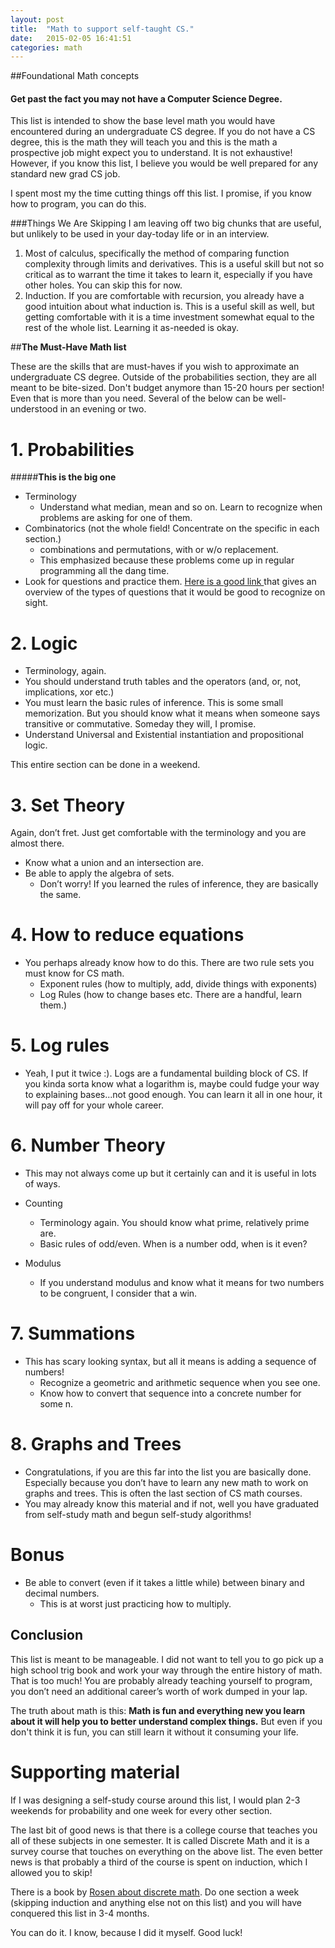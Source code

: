 ```yaml
---
layout: post
title:  "Math to support self-taught CS."
date:   2015-02-05 16:41:51
categories: math
---
```


##Foundational Math concepts

#### Get past the fact you may not have a Computer Science Degree.



This list is intended to show the base level math you would have encountered during an undergraduate CS degree. If you do not have a CS degree, this is the math they will teach you and this is the math a prospective job might expect you to understand. It is not exhaustive!
However, if you know this list, I believe you would be well prepared for any standard new grad CS job.

I spent most my the time cutting things off this list.
I promise, if you know how to program, you can do this.

###Things We Are Skipping
I am leaving off two big chunks that are useful, but unlikely to be used in your day-today life or in an interview.

1. Most of calculus, specifically the method of comparing function complexity through limits and derivatives. This is a useful skill but not so critical as to warrant the time it takes to learn it, especially if you have other holes. You can skip this for now.
2. Induction. If you are comfortable with recursion, you already have a good intuition about what induction is. This is a useful skill as well, but getting comfortable with it is a time investment somewhat equal to the rest of the whole list. Learning it as-needed is okay.


##__The Must-Have Math list__

These are the skills that are must-haves if you wish to approximate an undergraduate CS degree.
Outside of the probabilities section, they are all meant to be bite-sized. Don't budget anymore than 15-20 hours per section!
Even that is more than you need. Several of the below can be well-understood in an evening or two.

**1. Probabilities**
===============

#####__This is the big one__

* Terminology
    * Understand what median, mean and so on. Learn to recognize when problems are asking for one of them.
* Combinatorics (not the whole field! Concentrate on the specific in each section.)
    * combinations and permutations, with or w/o replacement.
    * This emphasized because these problems come up in regular programming all the dang time.
*  Look for questions and practice them. [Here is a good link ](http://www.mathsisfun.com/combinatorics/combinations-permutations.html) that gives an overview of the types of questions that
it would be good to recognize on sight.

**2. Logic**
================
* Terminology, again.
* You should understand truth tables and the operators (and, or, not, implications, xor etc.)
* You must learn the basic rules of inference. This is some small memorization. But you should know what it means when someone says transitive or commutative. Someday they will, I promise.
* Understand Universal and Existential instantiation and propositional logic.

This entire section can be done in a weekend.

**3. Set Theory**
=================

Again, don’t fret. Just get comfortable with the terminology and you are almost there.

* Know what a union and an intersection are.
* Be able to apply the algebra of sets.
    * Don’t worry! If you learned the rules of inference, they are basically the same.

**4. How to reduce equations**
============================
* You perhaps already know how to do this. There are two rule sets you must know for CS math.
    * Exponent rules (how to multiply, add, divide things with exponents)
    * Log Rules (how to change bases etc. There are a handful, learn them.)

**5. Log rules**
==================
* Yeah, I put it twice :). Logs are a fundamental building block of CS.
If you kinda sorta know what a logarithm is, maybe could fudge your way to explaining bases...not good enough.
You can learn it all in one hour, it will pay off for your whole career.

**6. Number Theory**
========================
* This may not always come up but it certainly can and it is useful in lots of ways.
* Counting
    * Terminology again. You should know what prime, relatively prime are.
    * Basic rules of odd/even. When is a number odd, when is it even?

* Modulus
    * If you understand modulus and know what it means for two numbers to be congruent, I consider that a win.

**7. Summations**
========================
* This has scary looking syntax, but all it means is adding a sequence of numbers!
    * Recognize a geometric and arithmetic sequence when you see one.
    * Know how to convert that sequence into a concrete number for some n.

**8. Graphs and Trees**
===============================
* Congratulations, if you are this far into the list you are basically done.
Especially because you don’t have to learn any new math to work on graphs and trees. This is often the last section of CS math courses.
* You may already know this material and if not, well you have graduated from self-study math and begun self-study algorithms!

**Bonus**
===============================
* Be able to convert (even if it takes a little while) between binary and decimal numbers.
    * This is at worst just practicing how to multiply.
## Conclusion

This list is meant to be manageable. I did not want to tell you to go pick up a high school trig book and work your way
through the entire history of math. That is too much! You are probably already teaching yourself to program, you don’t need an additional career’s worth of work dumped in your lap.

The truth about math is this: **Math is fun and everything new you learn about it will help you to better understand complex things.**
But even if you don't think it is fun, you can still learn it without it consuming your life.

**Supporting material**
==================
If I was designing a self-study course around this list, I would plan 2-3 weekends for probability and one week for every other section.

The last bit of good news is that there is a college course that teaches you all of these subjects in one semester.
It is called Discrete Math and it is a survey course that touches on everything on the above list.
The even better news is that probably a third of the course is spent on induction, which I allowed you to skip!

There is a book by [Rosen about discrete math](http://www.amazon.com/Discrete-Mathematics-Applications-Kenneth-Rosen/dp/0072899050).
Do one section a week (skipping induction and anything else not on this list) and you will have conquered this list in 3-4 months.

You can do it. I know, because I did it myself. Good luck!
